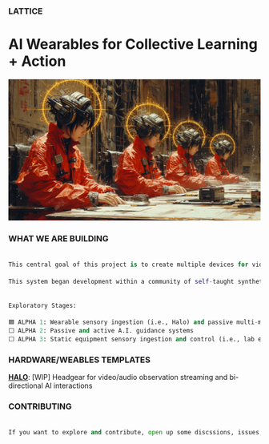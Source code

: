 ### LATTICE

# AI Wearables for Collective Learning + Action

![Group wearing headgear sharing perception](docs/group.webp)

### WHAT WE ARE BUILDING

```python

This central goal of this project is to create multiple devices for video, audio, and sensory streaming, enabling an AI system to help coordinate an individual or collective towards a goal.

This system began development within a community of self-taught synthetic biologists engineering plants to secrete insulin and other proteins. By streaming thoughts, observations, and hardware streams, they are building a group experience. As an active observer, an AI system provides guidance to new comers and bridges knowledge to experts, speeding up the collective work.

```

```python

Exploratory Stages:

🟦 ALPHA 1: Wearable sensory ingestion (i.e., Halo) and passive multi-modal knowledge distillation systems
⬜️ ALPHA 2: Passive and active A.I. guidance systems
⬜️ ALPHA 3: Static equipment sensory ingestion and control (i.e., lab equipment)

```

### HARDWARE/WEABLES TEMPLATES

[**HALO**](/device/halo):  [WIP] Headgear for video/audio observation streaming and bi-directional AI interactions


### CONTRIBUTING

```python

If you want to explore and contribute, open up some discssions, issues, and PRs about your wild ideas. Given this is a hardware+software pursuit, we will spend a lot of time in the Github discussions to help folks get started and explore (at least until there is a hosted version of LATTICE that is coordinating improvements through our shared experiences)

```
